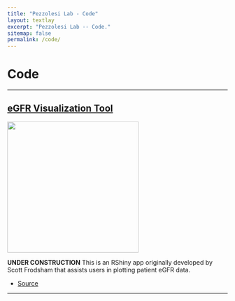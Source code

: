 ```yaml
---
title: "Pezzolesi Lab - Code"
layout: textlay
excerpt: "Pezzolesi Lab -- Code."
sitemap: false
permalink: /code/
---
```



# Code

---

## [eGFR Visualization Tool](https://github.com/PezzolesiLab/eGFR-Visualization-Tool)


<img src="{{ site.url }}{{ site.baseurl }}/images/codepic/egfrPlotter.png" style="width: 300px"> 

**UNDER CONSTRUCTION** This is an RShiny app originally developed by Scott Frodsham that assists users in plotting patient eGFR data.

- <a href="https://github.com/PezzolesiLab/eGFR-Visualization-Tool"><i class='fab fa-github'></i> Source</a>

---
